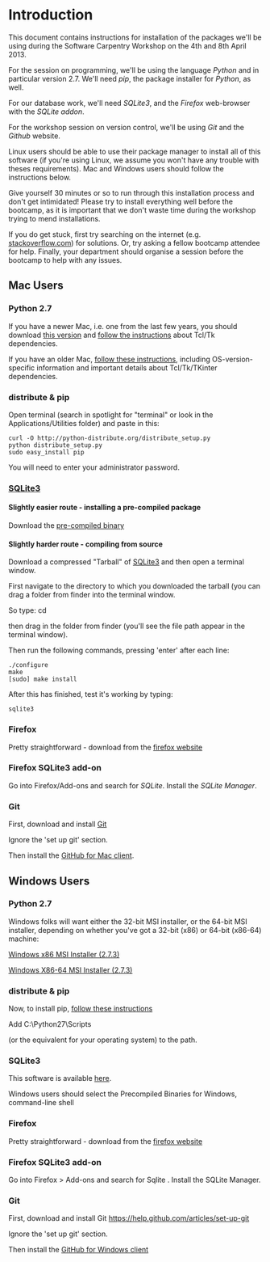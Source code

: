 # Introduction #

This document contains instructions for installation of the packages
we'll be using during the Software Carpentry Workshop on the 4th and 8th April 2013.

For the session on programming,
we'll be using the language *Python* and in particular version 2.7.
We'll need *pip*, the package installer for *Python*, as well.

For our database work, we'll need *SQLite3*,
and the *Firefox* web-browser with the *SQLite addon*.

For the workshop session on version control, 
we'll be using *Git* and the *Github* website.

Linux users should be able to use their package manager to install all of this software
(if you're using Linux, we assume you won't have any trouble with theses requirements).
Mac and Windows users should follow the instructions below.

Give yourself 30 minutes or so to run through this installation process and don't get intimidated!
Please try to install everything well before the bootcamp,
as it is important that we don't waste time during the workshop trying to mend installations.

If you do get stuck, first try searching on the internet (e.g. [stackoverflow.com](http://stackoverflow.com)) for solutions.
Or, try asking a fellow bootcamp attendee for help.
Finally, your department should organise a session before the bootcamp to help with any issues.

## Mac Users

### Python 2.7 ###

If you have a newer Mac, i.e. one from the last few years, 
you should download 
[this version](http://www.python.org/ftp/python/2.7.3/python-2.7.3-macosx10.6.dmg) 
and [follow the instructions](http://www.python.org/download/mac/tcltk/) about Tcl/Tk dependencies.

If you have an older Mac, [follow these instructions](http://www.python.org/getit/releases/2.7.3/ "Python download"),
including OS-version-specific information and important details about Tcl/Tk/TKinter dependencies.

### distribute \& pip ###

Open terminal (search in spotlight for "terminal" or look in the Applications/Utilities folder) and paste in this:
	
	curl -O http://python-distribute.org/distribute_setup.py
	python distribute_setup.py
	sudo easy_install pip

You will need to enter your administrator password.

### [SQLite3](http://www.sqlite.org/download.html) ###

#### Slightly easier route - installing a pre-compiled package ####

Download the [pre-compiled binary](http://www.sqlite.org/sqlite-shell-osx-x86-3071502.zip)

#### Slightly harder route - compiling from source ####

Download a compressed "Tarball" of [SQLite3](http://www.sqlite.org/sqlite-autoconf-3071502.tar.gz) and then open a terminal window.

First navigate to the directory to which you downloaded the tarball (you can drag a folder from finder into the terminal window.

So type:
	cd <space>

then drag in the folder from finder (you'll see the file path appear in the terminal window).

Then run the following commands, pressing 'enter' after each line:

	./configure
	make
	[sudo] make install

After this has finished, test it's working by typing:

	sqlite3

### Firefox ###

Pretty straightforward - download from the [firefox website](http://firefox.com/)

### Firefox SQLite3 add-on ###

Go into Firefox/Add-ons and search for *SQLite*. Install the *SQLite Manager*.

### Git ###

First, download and install [Git](https://help.github.com/articles/set-up-git)

Ignore the 'set up git' section.

Then install the [GitHub for Mac client](http://mac.github.com).

## Windows Users ##

### Python 2.7 ###

Windows folks will want either the 32-bit MSI installer,
or the 64-bit MSI installer,
depending on whether you've got a 32-bit (x86) or 64-bit (x86-64) machine:

[Windows x86 MSI Installer (2.7.3)](http://www.python.org/ftp/python/2.7.3/python-2.7.3.msi)

[Windows X86-64 MSI Installer (2.7.3)](http://www.python.org/ftp/python/2.7.3/python-2.7.3.amd64.msi)

### distribute \& pip ###

Now, to install pip, [follow these instructions](http://www.pip-installer.org/en/latest/installing.html#using-get-pip)

Add
	C:\Python27\Scripts

(or the equivalent for your operating system) to the path.

### SQLite3 ###

This software is available [here](http://www.sqlite.org/download.html).

Windows users should select the Precompiled Binaries for Windows, command-line shell

### Firefox ###

Pretty straightforward - download from the [firefox website](http://firefox.com/)

### Firefox SQLite3 add-on ###

Go into Firefox > Add-ons and search for Sqlite . Install the SQLite Manager.

### Git ###

First, download and install Git https://help.github.com/articles/set-up-git

Ignore the 'set up git' section.

Then install the [GitHub for Windows client](http://windows.github.com/)
